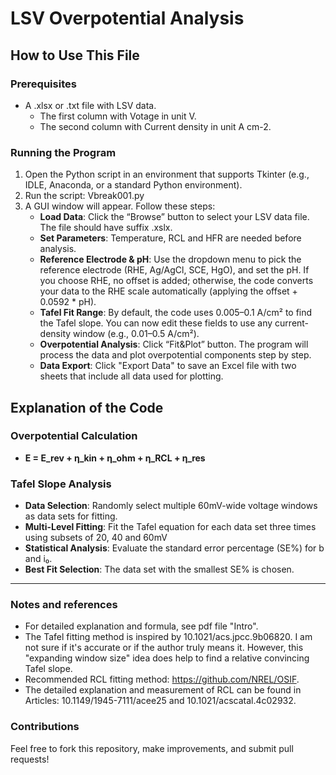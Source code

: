 # LSV Overpotential Analysis

## How to Use This File

### Prerequisites

- A .xlsx or .txt file with LSV data.
   - The first column with Votage in unit V.
   - The second column with Current density in unit A cm-2.

### Running the Program
1. Open the Python script in an environment that supports Tkinter (e.g., IDLE, Anaconda, or a standard Python environment).
2. Run the script: Vbreak001.py
3. A GUI window will appear. Follow these steps:
   - **Load Data**: Click the “Browse” button to select your LSV data file. The file should have suffix .xslx.
   - **Set Parameters**: Temperature, RCL and HFR are needed before analysis.
   - **Reference Electrode & pH**: Use the dropdown menu to pick the reference electrode (RHE, Ag/AgCl, SCE, HgO), and set the pH. If you choose RHE, no offset is added; otherwise, the code converts your data to the RHE scale automatically (applying the offset + 0.0592 * pH).
   - **Tafel Fit Range**: By default, the code uses 0.005–0.1 A/cm² to find the Tafel slope. You can now edit these fields to use any current-density window (e.g., 0.01–0.5 A/cm²).
   - **Overpotential Analysis**: Click “Fit&Plot” button. The program will process the data and plot overpotential components step by step.
   - **Data Export**: Click "Export Data" to save an Excel file with two sheets that include all data used for plotting.

## Explanation of the Code

### Overpotential Calculation
- **E = E_rev + η_kin + η_ohm + η_RCL + η_res**

### Tafel Slope Analysis
- **Data Selection**: Randomly select multiple 60mV-wide voltage windows as data sets for fitting.
- **Multi-Level Fitting**: Fit the Tafel equation for each data set three times using subsets of 20, 40 and 60mV
- **Statistical Analysis**: Evaluate the standard error percentage (SE%) for b and i₀.
- **Best Fit Selection**: The data set with the smallest SE% is chosen.

---
### Notes and references
- For detailed explanation and formula, see pdf file "Intro".
- The Tafel fitting method is inspired by 10.1021/acs.jpcc.9b06820. I am not sure if it's accurate or if the author truly means it. However, this "expanding window size" idea does help to find a relative convincing Tafel slope.
- Recommended RCL fitting method: https://github.com/NREL/OSIF.
- The detailed explanation and measurement of RCL can be found in Articles: 10.1149/1945-7111/acee25 and 10.1021/acscatal.4c02932. 

### Contributions
Feel free to fork this repository, make improvements, and submit pull requests!
